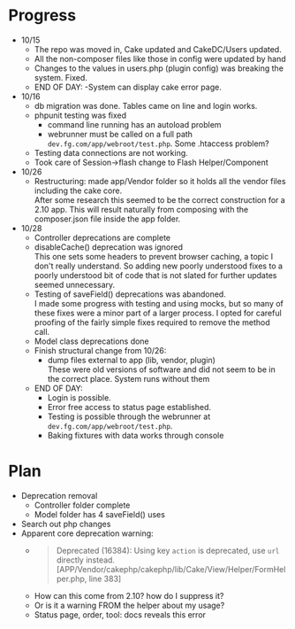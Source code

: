 # Progress

- 10/15 
   - The repo was moved in, Cake updated and CakeDC/Users updated. 
   - All the non-composer files like those in config were updated by hand
   - Changes to the values in users.php (plugin config) was breaking the system. Fixed.
   - END OF DAY: 
      -System can display cake error page.
- 10/16
   - db migration was done. Tables came on line and login works.
   - phpunit testing was fixed
      - command line running has an autoload problem
      - webrunner must be called on a full path `dev.fg.com/app/webroot/test.php`. Some .htaccess problem?
   - Testing data connections are not working.
   - Took care of Session->flash change to Flash Helper/Component
- 10/26
    - Restructuring: made app/Vendor folder so it holds all the vendor 
    files including the cake core.   
    After some research this seemed to be the correct construction for a 
    2.10 app. This will result naturally from composing with the 
    composer.json file inside the app folder.
- 10/28
    - Controller deprecations are complete
    - disableCache() deprecation was ignored   
    This one sets some headers to prevent browser caching, a topic I don't 
    really understand. So adding new poorly understood fixes to a poorly 
    understood bit of code that is not slated for further updates 
    seemed unnecessary.
    - Testing of saveField() deprecations was abandoned.   
    I made some progress with testing and using mocks, but so many of these 
    fixes were a minor part of a larger process. I opted for careful proofing 
    of the fairly simple fixes required to remove the method call.
    - Model class deprecations done
   - Finish structural change from 10/26:
      - dump files external to app (lib, vendor, plugin)   
      These were old versions of software and did not seem to be in the 
      correct place. System runs without them
   - END OF DAY: 
      - Login is possible. 
      - Error free access to status page established. 
      - Testing is possible through the webrunner at `dev.fg.com/app/webroot/test.php`.
      - Baking fixtures with data works through console
         
# Plan
- Deprecation removal
   - Controller folder complete
   - Model folder has 4 saveField() uses
- Search out php changes
- Apparent core deprecation warning:   
   - > Deprecated (16384): Using key `action` is deprecated, use `url` directly instead. [APP/Vendor/cakephp/cakephp/lib/Cake/View/Helper/FormHelper.php, line 383]
   - How can this come from 2.10? how do I suppress it? 
   - Or is it a warning FROM the helper about my usage?
   - Status page, order, tool: docs reveals this error
